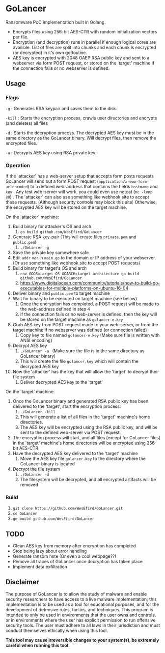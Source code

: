 # GoLancer

Ransomware PoC implementation built in Golang.<nl>
<nl>
- Encrypts files using 256-bit AES-CTR with random initialization vectors per file.<nl>
- Encryption (and decryption) runs in parallel if enough logical cores are availible. List of files are split into chunks and each chunk is encrypted (or decrypted) in it's own goRoutine.<nl>
- AES key is encrypted with 2048 OAEP RSA public key and sent to a webserver via form POST request, or stored on the 'target' machine if the connection fails or no webserver is defined.

  
  

<h2>Usage</h2>
<h3>Flags</h3>

`-g` : Generates RSA keypair and saves them to the disk.

`-kill` : Starts the encryption process, crawls user directories and encrypts (and deletes) all files

`-d` : Starts the decryption process. The decrypted AES key must be in the same directory as the GoLancer binary. Will decrypt files, then remove the encrypted files.

`-a` : Decrypts AES key using RSA private key.

<h3>Operation</h3>

If the 'attacker' has a web-server setup that accepts form posts requests GoLancer will send out a form POST request (``application/x-www-form-urlencoded``) to a defined web-address that contains the fields `hostname` and `key` . Any test web-server will work, you could even use netcat (`nc -lvnp 80`) . The 'attacker' can also use something like webhook.site to accept these requests. (Although security controls may block this site)
Otherwise, the encrypted AES key will be stored on the target machine.

On the 'attacker' machine:

 1. Build binary for attacker's OS and arch
	 1. `go build github.com/WesEfird/GoLancer` 
 2. Generate RSA key-pair (This will create files `private.pem` and `public.pem`)
	 1. `./GoLancer -g` 
 3.  Save the private key somewhere safe
 4. Edit `addr` var in `main.go` to the domain or IP address of your webserver. (Or use something like webhook.site to accept POST requests)
 5. Build binary for target's OS and arch
	 1. `env GOOS=target-OS GOARCH=target-architecture go build github.com/WesEfird/GoLancer` 
	 2. https://www.digitalocean.com/community/tutorials/how-to-build-go-executables-for-multiple-platforms-on-ubuntu-16-04
 6. Deliver binary and `public.pem` to target machine
 7. Wait for binary to be executed on target machine (see below)
	 1. Once the encryption has completed, a POST request will be made to the web-address defined in step 4
	 2. If the connection fails or no web-server is defined, then the key will be stored on the target machine as `golancer-e.key`
 8. Grab AES key from POST request made to your web-server, or from the target machine if no webserver was defined (or connection failed)
	 1. Copy key to file named `golancer-e.key` (Make sure file is written with ANSI encoding)
 9. Decrypt AES key
	 1. `./GoLancer -a ` (Make sure the file is in the same directory as GoLancer binary)
	 2. This will create the file `golancer.key` which will contain the decrypted AES key
 10. Now the 'attacker' has the key that will allow the 'target' to decrypt their file system
	 1. Deliver decrypted AES key to the 'target'
 
<nl>

On the 'target' machine:

 1. Once the GoLancer binary and generated RSA public key has been delivered to the 'target', start the encryption process.
	 1. `./GoLancer -kill`
	 2. This will generate a list of all files in the 'target' machine's home directories.
	 3. The AES key will be encrypted using the RSA public key, and will be sent to the defined web-server via POST request.
 2. The encryption process will start, and all files (except for GoLancer files) in the 'target' machine's home directories will be encrypted using 256-bit AES-CTR
 3. Have the decrypted AES key delivered to the 'target' machine
	 1. Move the AES key file `golancer.key` to the directory where the GoLancer binary is located
 4. Decrypt the file system
	 1.  `./GoLancer -d`
	 2. The filesystem will be decrypted, and all encrypted artifacts will be removed


<h3>Build</h3>

 1. `git clone https://github.com/WesEfird/GoLancer.git`
 2. `cd GoLancer`
 3. `go build github.com/WesEfird/GoLancer`



<h2>TODO</h2>

 - Clean AES key from memory after encryption has completed
 - Stop being lazy about error handling
 - Generate ransom note (Or even a cool webpage??)
 - Remove all traces of GoLancer once decryption has taken place
 - Implement data exfiltration

 
<h2>Disclaimer</h2>

The purpose of GoLancer is to allow the study of malware and enable security researchers to have access to a live malware implementation; this implementation is to be used as a tool for educational purposes, and for the development of defensive rules, tactics, and techniques. This program is intended to only be used in environments that the user owns and controls, or in environments where the user has explicit permission to run offensive security tools. The user must adhere to all laws in their jurisdiction and must conduct themselves ethically when using this tool.

**This tool may cause irreversible changes to your system(s), be extremely careful when running this tool.**
